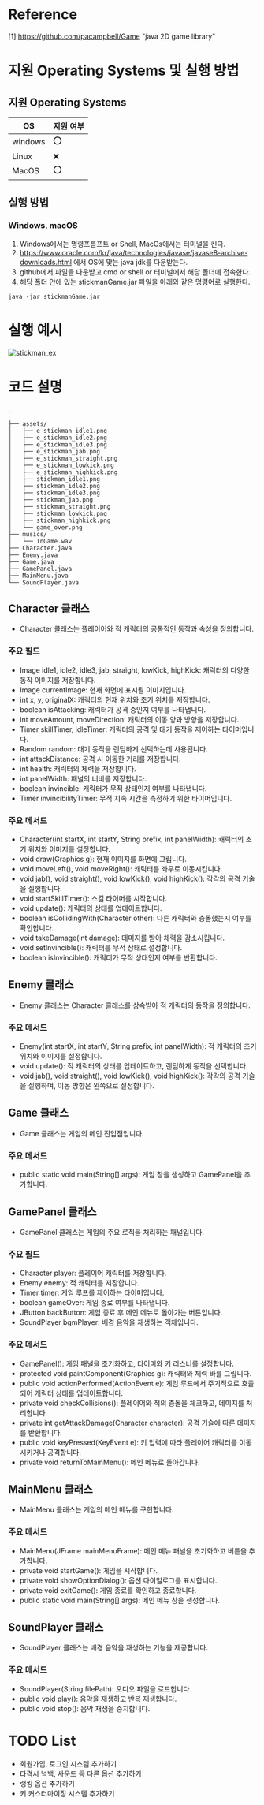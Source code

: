 # Reference
[1] https://github.com/pacampbell/Game "java 2D game library"

# 지원 Operating Systems 및 실행 방법

## 지원 Operating Systems
|OS| 지원 여부 |
|-----|--------|
|windows | :o:  |
| Linux  | :x: |
|MacOS  | :o:  |

## 실행 방법
### Windows, macOS

1. Windows에서는 명령프롬프트 or Shell, MacOs에서는 터미널을 킨다.
2. https://www.oracle.com/kr/java/technologies/javase/javase8-archive-downloads.html 에서 OS에 맞는 java jdk를 다운받는다.
3. github에서 파일을 다운받고 cmd or shell or 터미널에서 해당 폴더에 접속한다.
4. 해당 폴더 안에 있는 stickmanGame.jar 파일을 아래와 같은 명령어로 실행한다.
```
java -jar stickmanGame.jar
```

# 실행 예시
![stickman_ex](https://github.com/tlawlals112/oss_personal_project_phase1/assets/164158373/799945dc-c220-4882-a9df-eb56945fe1ce)


# 코드 설명
.
```
├── assets/
│   ├── e_stickman_idle1.png
│   ├── e_stickman_idle2.png
│   ├── e_stickman_idle3.png
│   ├── e_stickman_jab.png
│   ├── e_stickman_straight.png
│   ├── e_stickman_lowkick.png
│   ├── e_stickman_highkick.png
│   ├── stickman_idle1.png
│   ├── stickman_idle2.png
│   ├── stickman_idle3.png
│   ├── stickman_jab.png
│   ├── stickman_straight.png
│   ├── stickman_lowkick.png
│   ├── stickman_highkick.png
│   └── game_over.png
├── musics/
│   └── InGame.wav
├── Character.java
├── Enemy.java
├── Game.java
├── GamePanel.java
├── MainMenu.java
└── SoundPlayer.java
```
## Character 클래스
* Character 클래스는 플레이어와 적 캐릭터의 공통적인 동작과 속성을 정의합니다.

### 주요 필드
* Image idle1, idle2, idle3, jab, straight, lowKick, highKick: 캐릭터의 다양한 동작 이미지를 저장합니다.
* Image currentImage: 현재 화면에 표시될 이미지입니다.
* int x, y, originalX: 캐릭터의 현재 위치와 초기 위치를 저장합니다.
* boolean isAttacking: 캐릭터가 공격 중인지 여부를 나타냅니다.
* int moveAmount, moveDirection: 캐릭터의 이동 양과 방향을 저장합니다.
* Timer skillTimer, idleTimer: 캐릭터의 공격 및 대기 동작을 제어하는 타이머입니다.
* Random random: 대기 동작을 랜덤하게 선택하는데 사용됩니다.
* int attackDistance: 공격 시 이동한 거리를 저장합니다.
* int health: 캐릭터의 체력을 저장합니다.
* int panelWidth: 패널의 너비를 저장합니다.
* boolean invincible: 캐릭터가 무적 상태인지 여부를 나타냅니다.
* Timer invincibilityTimer: 무적 지속 시간을 측정하기 위한 타이머입니다.

### 주요 메서드
* Character(int startX, int startY, String prefix, int panelWidth): 캐릭터의 초기 위치와 이미지를 설정합니다.
* void draw(Graphics g): 현재 이미지를 화면에 그립니다.
* void moveLeft(), void moveRight(): 캐릭터를 좌우로 이동시킵니다.
* void jab(), void straight(), void lowKick(), void highKick(): 각각의 공격 기술을 실행합니다.
* void startSkillTimer(): 스킬 타이머를 시작합니다.
* void update(): 캐릭터의 상태를 업데이트합니다.
* boolean isCollidingWith(Character other): 다른 캐릭터와 충돌했는지 여부를 확인합니다.
* void takeDamage(int damage): 데미지를 받아 체력을 감소시킵니다.
* void setInvincible(): 캐릭터를 무적 상태로 설정합니다.
* boolean isInvincible(): 캐릭터가 무적 상태인지 여부를 반환합니다.

## Enemy 클래스
* Enemy 클래스는 Character 클래스를 상속받아 적 캐릭터의 동작을 정의합니다.

### 주요 메서드
* Enemy(int startX, int startY, String prefix, int panelWidth): 적 캐릭터의 초기 위치와 이미지를 설정합니다.
* void update(): 적 캐릭터의 상태를 업데이트하고, 랜덤하게 동작을 선택합니다.
* void jab(), void straight(), void lowKick(), void highKick(): 각각의 공격 기술을 실행하며, 이동 방향은 왼쪽으로 설정합니다.

## Game 클래스
* Game 클래스는 게임의 메인 진입점입니다.

### 주요 메서드
* public static void main(String[] args): 게임 창을 생성하고 GamePanel을 추가합니다.

## GamePanel 클래스
* GamePanel 클래스는 게임의 주요 로직을 처리하는 패널입니다.

### 주요 필드
* Character player: 플레이어 캐릭터를 저장합니다.
* Enemy enemy: 적 캐릭터를 저장합니다.
* Timer timer: 게임 루프를 제어하는 타이머입니다.
* boolean gameOver: 게임 종료 여부를 나타냅니다.
* JButton backButton: 게임 종료 후 메인 메뉴로 돌아가는 버튼입니다.
* SoundPlayer bgmPlayer: 배경 음악을 재생하는 객체입니다.

### 주요 메서드
* GamePanel(): 게임 패널을 초기화하고, 타이머와 키 리스너를 설정합니다.
* protected void paintComponent(Graphics g): 캐릭터와 체력 바를 그립니다.
* public void actionPerformed(ActionEvent e): 게임 루프에서 주기적으로 호출되어 캐릭터 상태를 업데이트합니다.
* private void checkCollisions(): 플레이어와 적의 충돌을 체크하고, 데미지를 처리합니다.
* private int getAttackDamage(Character character): 공격 기술에 따른 데미지를 반환합니다.
* public void keyPressed(KeyEvent e): 키 입력에 따라 플레이어 캐릭터를 이동시키거나 공격합니다.
* private void returnToMainMenu(): 메인 메뉴로 돌아갑니다.

## MainMenu 클래스
* MainMenu 클래스는 게임의 메인 메뉴를 구현합니다.

### 주요 메서드
* MainMenu(JFrame mainMenuFrame): 메인 메뉴 패널을 초기화하고 버튼을 추가합니다.
* private void startGame(): 게임을 시작합니다.
* private void showOptionDialog(): 옵션 다이얼로그를 표시합니다.
* private void exitGame(): 게임 종료를 확인하고 종료합니다.
* public static void main(String[] args): 메인 메뉴 창을 생성합니다.

## SoundPlayer 클래스
* SoundPlayer 클래스는 배경 음악을 재생하는 기능을 제공합니다.

### 주요 메서드
* SoundPlayer(String filePath): 오디오 파일을 로드합니다.
* public void play(): 음악을 재생하고 반복 재생합니다.
* public void stop(): 음악 재생을 중지합니다.


# TODO List
* 회원가입, 로그인 시스템 추가하기
* 타격시 넉백, 사운드 등 다른 옵션 추가하기
* 랭킹 옵션 추가하기
* 키 커스터마이징 시스템 추가하기
